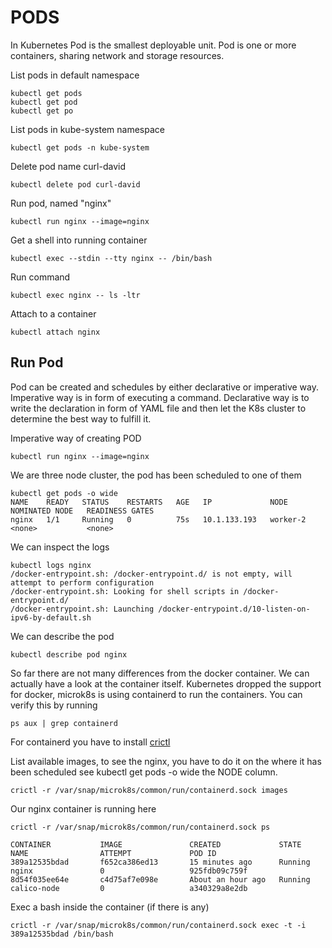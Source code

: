# PODS

In Kubernetes Pod is the smallest deployable unit.
Pod is one or more containers, sharing network 
and storage resources. 

List pods in default namespace
```
kubectl get pods
kubectl get pod
kubectl get po
```
List pods in kube-system namespace
```
kubectl get pods -n kube-system
```

Delete pod name curl-david
```
kubectl delete pod curl-david
```

Run pod, named "nginx"
```
kubectl run nginx --image=nginx
```

Get a shell into running container
```
kubectl exec --stdin --tty nginx -- /bin/bash
```

Run command
```
kubectl exec nginx -- ls -ltr
```

Attach to a container
```
kubectl attach nginx
```

## Run Pod
Pod can be created and schedules by either declarative or imperative
way.
Imperative way is in form of executing a command. Declarative way 
is to write the declaration in form of YAML file and then let the 
K8s cluster to determine the best way to fulfill it.

Imperative way of creating POD
```
kubectl run nginx --image=nginx
```

We are three node cluster, the pod has been scheduled to one 
of them
```
kubectl get pods -o wide
NAME    READY   STATUS    RESTARTS   AGE   IP             NODE       NOMINATED NODE   READINESS GATES
nginx   1/1     Running   0          75s   10.1.133.193   worker-2   <none>           <none>
```

We can inspect the logs
```
kubectl logs nginx
/docker-entrypoint.sh: /docker-entrypoint.d/ is not empty, will attempt to perform configuration
/docker-entrypoint.sh: Looking for shell scripts in /docker-entrypoint.d/
/docker-entrypoint.sh: Launching /docker-entrypoint.d/10-listen-on-ipv6-by-default.sh
```

We can describe the pod
```
kubectl describe pod nginx
```

So far there are not many differences from the docker container.
We can actually have a look at the container itself. Kubernetes
dropped the support for docker, microk8s is using containerd to run
the containers. You can verify this
by running
```shell
ps aux | grep containerd
```
For containerd you have to install [crictl](https://github.com/kubernetes-sigs/cri-tools/blob/master/docs/crictl.md)

List available images, to see the nginx, you have to do it on the where it 
has been scheduled see kubectl get pods -o wide the NODE column.
```shell
crictl -r /var/snap/microk8s/common/run/containerd.sock images
```

Our nginx container is running here
```shell
crictl -r /var/snap/microk8s/common/run/containerd.sock ps

CONTAINER           IMAGE               CREATED             STATE               NAME                ATTEMPT             POD ID
389a12535bdad       f652ca386ed13       15 minutes ago      Running             nginx               0                   925fdb09c759f
8d54f035ee64e       c4d75af7e098e       About an hour ago   Running             calico-node         0                   a340329a8e2db
```
Exec a bash inside the container (if there is any)
```shell
crictl -r /var/snap/microk8s/common/run/containerd.sock exec -t -i 389a12535bdad /bin/bash
```

